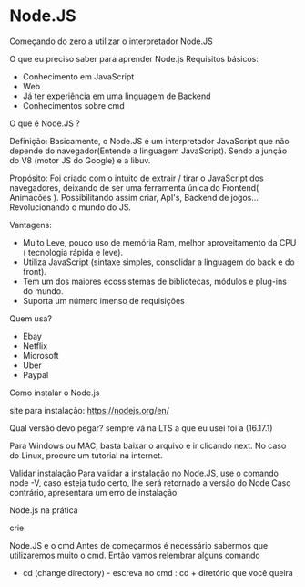 # Node.JS
Começando do zero a utilizar o interpretador Node.JS

O que eu preciso saber para aprender Node.js
Requisitos básicos:
- Conhecimento em JavaScript
- Web
- Já ter experiência em uma linguagem de Backend
- Conhecimentos sobre cmd


O que é Node.JS ?

Definição:
Basicamente,  o Node.JS é um interpretador JavaScript que não depende do navegador(Entende a linguagem JavaScript).
Sendo a junção do V8 (motor JS do Google) e a libuv.

Propósito:
Foi criado com o intuito de extrair /  tirar o JavaScript dos navegadores,  deixando de ser uma ferramenta única do Frontend( Animações ).
Possibilitando assim criar, ApI's, Backend de jogos...
Revolucionando o mundo do JS.

Vantagens:
- Muito Leve, pouco uso de memória Ram, melhor aproveitamento da CPU ( tecnologia rápida e leve).
- Utiliza JavaScript (sintaxe simples, consolidar a linguagem do back e do front).
- Tem um dos maiores ecossistemas de bibliotecas, módulos e plug-ins do mundo.
- Suporta um número imenso de requisições

Quem usa?
- Ebay
- Netflix
- Microsoft
- Uber
- Paypal

Como instalar o Node.js

site para instalação:
https://nodejs.org/en/

Qual versão devo pegar?
sempre vá na LTS
a que eu usei foi a (16.17.1)

Para  Windows ou MAC, basta baixar o arquivo e ir clicando next.
No caso do Linux, procure um tutorial na internet.

Validar instalação
Para validar a instalação no Node.JS, use o comando   node -V, caso esteja tudo certo, lhe será retornado a versão do Node
Caso contrário, apresentara um erro de instalação

Node.js na prática

crie 

Node.JS e o cmd
Antes de começarmos é necessário sabermos que utilizaremos muito o cmd.
Então vamos relembrar alguns comando

- cd (change directory) -  escreva no cmd : cd + diretório que você queira
